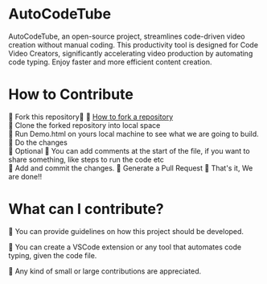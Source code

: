 # AutoCodeTube
AutoCodeTube, an open-source project, streamlines code-driven video creation without manual coding. This productivity tool is designed for Code Video Creators, significantly accelerating video production by automating code typing. Enjoy faster and more efficient content creation.

# How to Contribute


💎 Fork this repository📑  💎 [How to fork a repository](https://services.github.com/on-demand/intro-to-github/create-pull-request)\
💎 Clone the forked repository into local space\
💎 Run Demo.html on yours local machine to see what we are going to build. 
💎 Do the changes\
💎 Optional 💎 You can add comments at the start of the file, if you want to share something, like steps to run the code etc\
💎 Add and commit the changes. 
💎 Generate a Pull Request 
💎 That's it, We are done!!

# What can I contribute?
💎 You can provide guidelines on how this project should be developed.

💎 You can create a VSCode extension or any tool that automates code typing, given the code file.

💎 Any kind of small or large contributions are appreciated.


